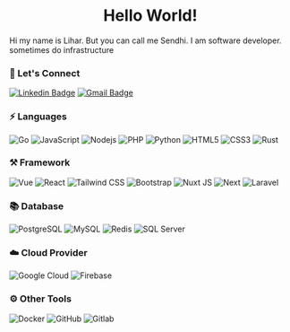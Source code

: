 <h1 align="center">Hello World!</h1>

Hi my name is Lihar. But you can call me Sendhi. I am software developer. sometimes do infrastructure
### 🔌 Let's Connect
[![Linkedin Badge](https://img.shields.io/badge/-liharsw-0077b5?style=flat-square&logo=Linkedin&logoColor=white&link=https://www.linkedin.com/in/liharsw/)](https://www.linkedin.com/in/liharsw/)
[![Gmail Badge](https://img.shields.io/badge/-liharsw@gmail.com-dd4b39?style=flat-square&logo=Gmail&logoColor=white&link=mailto:liharsw@gmail.com)](mailto:liharsw@gmail.com)

### ⚡ Languages
![Go](https://img.shields.io/static/v1?style=flat-square&color=18181B&labelColor=18181B&label=&message=Go&logo=go)
![JavaScript](https://img.shields.io/static/v1?style=flat-square&color=18181B&labelColor=18181B&label=&message=JavaScript&logo=javascript)
![Nodejs](https://img.shields.io/static/v1?style=flat-square&color=18181B&labelColor=18181B&label=&message=Node.JS&logo=node.js)
![PHP](https://img.shields.io/static/v1?style=flat-square&color=18181B&labelColor=18181B&label=&message=PHP&logo=php)
![Python](https://img.shields.io/static/v1?style=flat-square&color=18181B&labelColor=18181B&label=&message=Python&logo=python)
![HTML5](https://img.shields.io/static/v1?style=flat-square&color=18181B&labelColor=18181B&label=&message=HTML5&logo=html5)
![CSS3](https://img.shields.io/static/v1?style=flat-square&color=18181B&labelColor=18181B&label=&message=CSS3&logo=css3)
![Rust](https://img.shields.io/static/v1?style=flat-square&color=18181B&labelColor=18181B&label=&message=Rust&logo=rust)

### ⚒️ Framework
![Vue](https://img.shields.io/static/v1?style=flat-square&color=18181B&labelColor=18181B&label=&message=Vue&logo=vue.js)
![React](https://img.shields.io/static/v1?style=flat-square&color=18181B&labelColor=18181B&label=&message=React&logo=react)
![Tailwind CSS](https://img.shields.io/static/v1?style=flat-square&color=18181B&labelColor=18181B&label=&message=Tailwind+CSS&logo=tailwindcss)
![Bootstrap](https://img.shields.io/static/v1?style=flat-square&color=18181B&labelColor=18181B&label=&message=Bootstrap&logo=bootstrap)
![Nuxt JS](https://img.shields.io/static/v1?style=flat-square&color=18181B&labelColor=18181B&label=&message=Nuxt+JS&logo=nuxt.js)
![Next](https://img.shields.io/static/v1?style=flat-square&color=18181B&labelColor=18181B&label=&message=Next&logo=next.js)
![Laravel](https://img.shields.io/static/v1?style=flat-square&color=18181B&labelColor=18181B&label=&message=Laravel&logo=laravel)

### 📚 Database
![PostgreSQL](https://img.shields.io/static/v1?style=flat-square&color=18181B&labelColor=18181B&label=&message=PostgreSQL&logo=postgresql)
![MySQL](https://img.shields.io/static/v1?style=flat-square&color=18181B&labelColor=18181B&label=&message=MySQL&logo=mysql)
![Redis](https://img.shields.io/static/v1?style=flat-square&color=18181B&labelColor=18181B&label=&message=Redis&logo=redis)
![SQL Server](https://img.shields.io/static/v1?style=flat-square&color=18181B&labelColor=18181B&label=&message=SQL+Server&logo=microsoft-sql-server)

### ☁️ Cloud Provider
![Google Cloud](https://img.shields.io/static/v1?style=flat-square&color=18181B&labelColor=18181B&label=&message=Google+Cloud&logo=googlecloud)
![Firebase](https://img.shields.io/static/v1?style=flat-square&color=18181B&labelColor=18181B&label=&message=Firebase&logo=firebase)

### ⚙️ Other Tools
![Docker](https://img.shields.io/static/v1?style=flat-square&color=18181B&labelColor=18181B&label=&message=Docker&logo=docker)
![GitHub](https://img.shields.io/static/v1?style=flat-square&color=18181B&labelColor=18181B&label=&message=GitHub&logo=github)
![Gitlab](https://img.shields.io/static/v1?style=flat-square&color=18181B&labelColor=18181B&label=&message=Gitlab&logo=gitlab)
